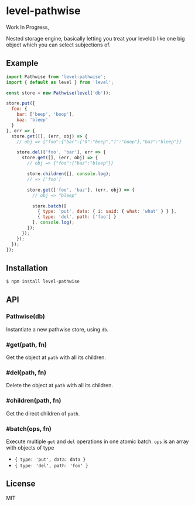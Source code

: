 
# level-pathwise

  Work In Progress,

  Nested storage engine, basically letting you treat your leveldb like one big object which you can select subjections of.

## Example

```js
import Pathwise from 'level-pathwise';
import { default as level } from 'level';

const store = new Pathwise(level('db'));

store.put({
  foo: {
    bar: ['beep', 'boop'],
    baz: 'bleep'  
  }
}, err => {
  store.get([], (err, obj) => {
    // obj => {"foo":{"bar":{"0":"beep","1":"boop"},"baz":"bleep"}}

    store.del(['foo', 'bar'], err => {
      store.get([], (err, obj) => {
        // obj => {"foo":{"baz":"bleep"}}

        store.children([], console.log);
        // => ['foo']

        store.get(['foo', 'baz'], (err, obj) => {
          // obj => "bleep"

          store.batch([
            { type: 'put', data: { i: said: { what: 'what' } } },
            { type: 'del', path: ['foo'] }
          ], console.log);
        });
      });
    });
  });
});
```

## Installation

```bash
$ npm install level-pathwise
```

## API

### Pathwise(db)

  Instantiate a new pathwise store, using `db`.

### #get(path, fn)

  Get the object at `path` with all its children.

### #del(path, fn)

  Delete the object at `path` with all its children.

### #children(path, fn)

  Get the direct children of `path`.

### #batch(ops, fn)

  Execute multiple `get` and `del` operations in one atomic batch. `ops` is an array with objects of type

- `{ type: 'put', data: data }`
- `{ type: 'del', path: 'foo' }`

## License

  MIT

